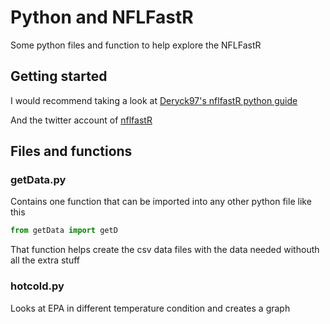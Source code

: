 # Python and NFLFastR
Some python files and function to help explore the NFLFastR

## Getting started
I would recommend taking a look at [Deryck97's nflfastR python guide][pythonguide]

And the twitter account of [nflfastR][twNFLFastR]

## Files and functions

### getData.py
Contains one function that can be imported into any other python file
like this

```python
from getData import getD
```
That function helps create the csv data files with the data needed withouth all the extra stuff

### hotcold.py
Looks at EPA in different temperature condition and creates a graph

[pythonguide]: https://gist.github.com/Deryck97/dff8d33e9f841568201a2a0d5519ac5e
[twNFLFastR]: https://twitter.com/nflfastR